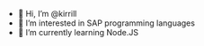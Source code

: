 - 👋 Hi, I’m @kirrill
- 👀 I’m interested in SAP programming languages
- 🌱 I’m currently learning Node.JS


<!---
kirrill/kirrill is a ✨ special ✨ repository because its `README.md` (this file) appears on your GitHub profile.
You can click the Preview link to take a look at your changes.
--->
